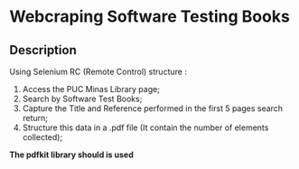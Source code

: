 # Webcraping Software Testing Books


## Description

Using Selenium RC (Remote Control) structure :
1. Access the PUC Minas Library page;
2. Search by Software Test Books;
3. Capture the Title and Reference performed in the first 5 pages
search return;
4. Structure this data in a .pdf file (It contain the
number of elements collected);

**The pdfkit library should is used**
